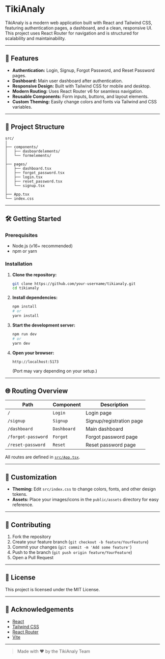 # TikiAnaly

TikiAnaly is a modern web application built with React and Tailwind CSS, featuring authentication pages, a dashboard, and a clean, responsive UI. This project uses React Router for navigation and is structured for scalability and maintainability.

---

## 🚀 Features

- **Authentication:** Login, Signup, Forgot Password, and Reset Password pages.
- **Dashboard:** Main user dashboard after authentication.
- **Responsive Design:** Built with Tailwind CSS for mobile and desktop.
- **Modern Routing:** Uses React Router v6 for seamless navigation.
- **Reusable Components:** Form inputs, buttons, and layout elements.
- **Custom Theming:** Easily change colors and fonts via Tailwind and CSS variables.

---

## 📁 Project Structure

```
src/
│
├── components/
│   ├── dasboardelements/
│   └── formelements/
│
├── pages/
│   ├── dashboard.tsx
│   ├── forgot_password.tsx
│   ├── login.tsx
│   ├── reset_password.tsx
│   └── signup.tsx
│
├── App.tsx
└── index.css
```

---

## 🛠️ Getting Started

### Prerequisites

- Node.js (v16+ recommended)
- npm or yarn

### Installation

1. **Clone the repository:**
   ```bash
   git clone https://github.com/your-username/tikianaly.git
   cd tikianaly
   ```

2. **Install dependencies:**
   ```bash
   npm install
   # or
   yarn install
   ```

3. **Start the development server:**
   ```bash
   npm run dev
   # or
   yarn dev
   ```

4. **Open your browser:**
   ```
   http://localhost:5173
   ```
   (Port may vary depending on your setup.)

---

## 🌐 Routing Overview

| Path                | Component         | Description                |
|---------------------|------------------|----------------------------|
| `/`                 | `Login`          | Login page                 |
| `/signup`           | `Signup`         | Signup/registration page   |
| `/dashboard`        | `Dashboard`      | Main dashboard             |
| `/forgot-password`  | `Forgot`         | Forgot password page       |
| `/reset-password`   | `Reset`          | Reset password page        |

All routes are defined in [`src/App.tsx`](src/App.tsx).

---

## 🎨 Customization

- **Theming:** Edit `src/index.css` to change colors, fonts, and other design tokens.
- **Assets:** Place your images/icons in the `public/assets` directory for easy reference.

---

## 🤝 Contributing

1. Fork the repository
2. Create your feature branch (`git checkout -b feature/YourFeature`)
3. Commit your changes (`git commit -m 'Add some feature'`)
4. Push to the branch (`git push origin feature/YourFeature`)
5. Open a Pull Request

---

## 📄 License

This project is licensed under the MIT License.

---

## 🙏 Acknowledgements

- [React](https://react.dev/)
- [Tailwind CSS](https://tailwindcss.com/)
- [React Router](https://reactrouter.com/)
- [Vite](https://vitejs.dev/)

---

> Made with ❤️ by the TikiAnaly Team
